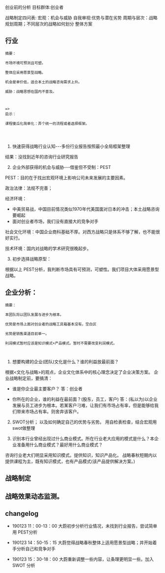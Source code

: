创业前的分析
目标群体:创业者

战略制定四问表:
宏观：机会与威胁
自我审视:优势与潜在劣势
周期与层次：战略规划周期；不同层次的战略如何划分
整体方案

## 行业

```
摘要：

市场环境可预测且可塑。

整体应采用愿景型战略。

机会是单价低，适合本土的战略咨询需求上升。

威胁：战略思想在国内不普及。



=>
启示： 

课程傻瓜化简单化：弄个统一的流程或者选择框架。




```


1. 快速获得战略行业认知---多份行业报告按照最小全局框架整理
 
 结果：没找到近年的咨询行业研究报告

2. 企业外部获得的机会与威胁---借鉴但不受制：PEST

PEST：目的在于找出宏观环境上影响公司未来发展的主要因素。

政治法律：法规不完善；

经济环境：
- 中美贸易战，中国目前情况类似1970年代美国面对日本的冲击；本土战略咨询要崛起
- 面对创业者市场，我们没有直接大的竞争对手

社会文化环境：中国企业商科基础不厚。对西方战略只是体系不够了解，也不能很好实行。

技术环境：国内对战略的学术研究很晚起步。


3. 初步选择战略原型：

根据以上 PEST分析，我判断市场具有可预测，可塑性。我们项目大体采用愿景型战略。


## 企业分析：

```
摘要：

本团队将以团队发展与进步为根本。

优势是市场上面对创业者的战略工具箱基本没有。空白区

劣势是销售渠道目前单一。

利润模式暂时应该是知识模式+产品模式。暂时不需要改变利润模式。



```


1. 想要构建的企业(团队)文化是什么？谁的利益放最前面？

根据<文化与战略>的观点，企业文化体系中的核心理念决定了企业决策方案。
企业战略制定前，要搞清：

- 谁是你企业最主要客户？
答：创业者

- 你所在的企业，谁的利益在最前面？(股东，员工，客户)
答：(私以为)以企业发展与员工进步为根本。若某客户刁难，让我们有市场占有率，但是能够给我们带来市场占有率。则舍弃该客户。

2. SWOT分析；
以及如何确定自己的优势与劣势。
用自检表检查，结合宏观用swot做整理



4. 识别本行业曾经出现过什么商业模式。所在行业老大应用的模式是什么？本企业准备用什么商业模式？最好用什么商业模式？

咨询行业老大们明显采用知识模式。提供知识，知识产品化。
战略春秋短期内以提供课程为主，既有知识模式，也有产品模式(该产品提供解决方案。)



## 战略制定



## 战略效果动态监测。

## changelog

- 190123 11：00-13：00 大蔚初步分析行业情况，未找到行业报告，尝试简单用 PEST分析

- 190123 14：50-15：15 大蔚觉得战略春秋整体上适用愿景型战略；并开始着手分析自己和竞争对手

- 190123 15：30-18：00 大蔚重新调整一些内容，让条理更明显一些。加入 SWOT 分析
